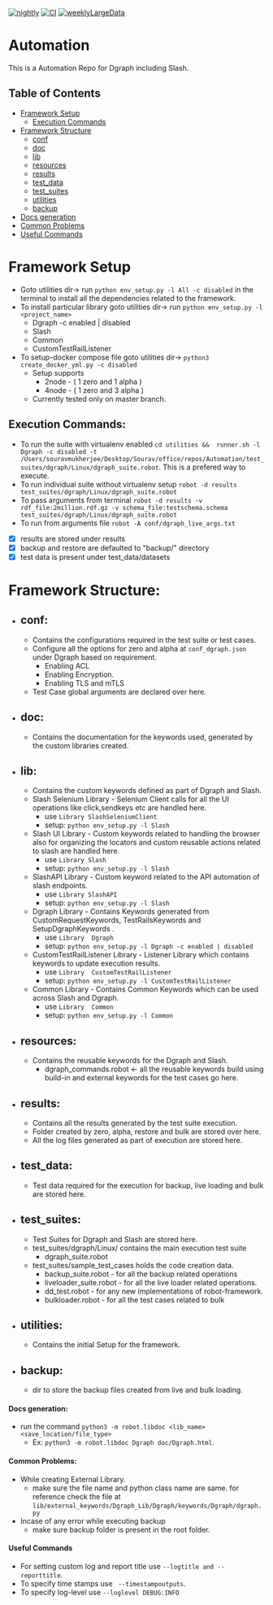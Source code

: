 [![nightly](https://github.com/souravDgraph/Automation/actions/workflows/nightly.yml/badge.svg?branch=main)](https://github.com/souravDgraph/Automation/actions/workflows/nightly.yml)                [![CI](https://github.com/souravDgraph/Automation/actions/workflows/CI.yml/badge.svg?branch=main)](https://github.com/souravDgraph/Automation/actions/workflows/CI.yml)                [![weeklyLargeData](https://github.com/souravDgraph/Automation/actions/workflows/weeklyLargeData.yml/badge.svg)](https://github.com/souravDgraph/Automation/actions/workflows/weeklyLargeData.yml)

# Automation
This is a Automation Repo for Dgraph including Slash.

## Table of Contents

* [Framework Setup](#framework-setup)
    * [Execution Commands](#execution-commands)
* [Framework Structure](#framework-structure)
  * [conf](#config)
  * [doc](#doc)
  * [lib](#lib)
  * [resources](#resources)
  * [results](#results)
  * [test_data](#test_data)
  * [test_suites](#test_suites)
  * [utilities](#utilities)
  * [backup](#backup)
* [Docs generation](#docs-generation)
* [Common Problems](#common-Problems)
* [Useful Commands](#useful-commands)


# Framework Setup
* Goto utilities dir-> run `python env_setup.py -l All -c disabled` in the terminal to install all the dependencies related to the framework.
* To install particular library goto utilities dir->  run `python env_setup.py -l <project_name>`
    * Dgraph -c enabled | disabled
    * Slash
    * Common
    * CustomTestRailListener
* To setup-docker compose file goto utilities dir->  `python3 create_docker_yml.py -c disabled`
    * Setup supports 
        * 2node - ( 1 zero and 1 alpha )
        * 4node - ( 1 zero and 3 alpha )
    * Currently tested only on master branch.


## Execution Commands:
* To run the suite with virtualenv enabled `cd utilities &&  runner.sh -l Dgraph -c disabled -t /Users/souravmukherjee/Desktop/Sourav/office/repos/Automation/test_suites/dgraph/Linux/dgraph_suite.robot`. This is a prefered way to execute.
* To run individual suite without virtualenv setup `robot -d results test_suites/dgraph/Linux/dgraph_suite.robot`
* To pass arguments from terminal `robot -d results -v rdf_file:2million.rdf.gz -v schema_file:testschema.schema test_suites/dgraph/Linux/dgraph_suite.robot`
* To run from arguments file `robot -A conf/dgraph_live_args.txt`

- [x] results are stored under results
- [x] backup and restore are defaulted to "backup/" directory
- [x] test data is present under test_data/datasets

# Framework Structure:
*   ##  conf:
    * Contains the configurations required in the test suite or test cases.
    * Configure all the options for zero and alpha at `conf_dgraph.json` under Dgraph based on requirement.
        * Enabling ACL
        * Enabling Encryption.
        * Enabling TLS and mTLS
    * Test Case global arguments are declared over here.
*   ## doc:
    * Contains the documentation for the keywords used, generated by the custom libraries created.

*   ## lib:
    * Contains the custom keywords defined as part of Dgraph and Slash.
    * Slash Selenium Library - Selenium Client calls for all the UI operations like click,sendkeys etc are handled here.
        * use `Library SlashSeleniumClient`
        * setup: `python env_setup.py -l Slash`
    * Slash UI Library - Custom keywords related to handling the browser also for organizing the locators and custom reusable actions related to slash are handled here.
        * use `Library Slash`
        * setup: `python env_setup.py -l Slash`
    * SlashAPI Library - Custom keyword related to the API automation of slash endpoints.
        * use `Library SlashAPI`
        * setup: `python env_setup.py -l Slash`
    * Dgraph Library - Contains Keywords generated from CustomRequestKeywords, TestRailsKeywords and SetupDgraphKeywords .
        * use `Library  Dgraph`
        * setup: `python env_setup.py -l Dgraph -c enabled | disabled`
    * CustomTestRailListener Library - Listener Library which contains keywords to update execution results.
        * use `Library  CustomTestRailListener`
        * setup: `python env_setup.py -l CustomTestRailListener`
    * Common Library - Contains Common Keywords which can be used across Slash and Dgraph. 
        * use `Library  Common`
        * setup: `python env_setup.py -l Common`

*   ##  resources:
    * Contains the reusable keywords for the Dgraph and Slash.
        * dgraph_commands.robot <- all the reusable keywords build using build-in and external keywords for the test cases go here.

*   ##  results:
    * Contains all the results generated by the test suite execution.
    * Folder created by zero, alpha, restore and bulk are stored over here.
    * All the log files generated as part of execution are stored here.

*   ##  test_data:
    * Test data required for the execution for backup, live loading and bulk are stored here.

*   ##  test_suites:
    * Test Suites for Dgraph and Slash are stored here.
    * test_suites/dgraph/Linux/ contains the main execution test suite
        * dgraph_suite.robot
    * test_suites/sample_test_cases holds the code creation data.
        * backup_suite.robot - for all the backup related operations
        * liveloader_suite.robot - for all the live loader related operations.
        * dd_test.robot - for any new implementations of robot-framework.
        * bulkloader.robot - for all the test cases related to bulk
*   ##  utilities:
    * Contains the initial Setup for the framework.

*   ## backup:
    * dir to store the backup files created from live and bulk loading.

#### Docs generation:
* run the command `python3 -m robot.libdoc <lib_name> <save_location/file_type>`
    * Ex: `python3 -m robot.libdoc Dgraph doc/Dgraph.html`.

#### Common Problems:
* While creating External Library.
    * make sure the file name and python class name are same. for reference check the file at `lib/external_keywords/Dgraph_Lib/Dgraph/keywords/Dgraph/dgraph.py`
* Incase of any error while executing backup
    * make sure backup folder is present in the root folder.

#### Useful Commands
* For setting custom log and report title use `--logtitle and --reporttitle`.
* To specify time stamps use ` --timestampoutputs`.
* To specify log-level  use `--loglevel DEBUG:INFO` 

